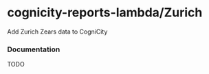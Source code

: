cognicity-reports-lambda/Zurich
=============================
Add Zurich Zears data to CogniCity

### Documentation
TODO
